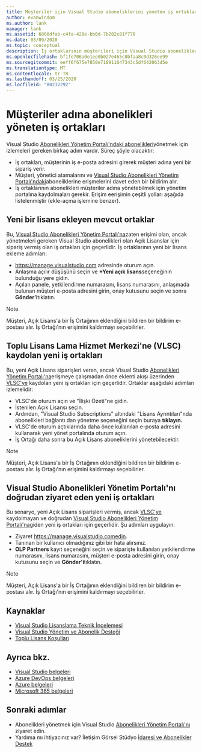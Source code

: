 ```yaml
---
title: Müşteriler için Visual Studio aboneliklerini yöneten iş ortakları | Microsoft Dokümanlar
author: evanwindom
ms.author: lank
manager: lank
ms.assetid: 6866dfab-c4fa-428e-bb0d-7b202c81f770
ms.date: 03/09/2020
ms.topic: conceptual
description: İş ortaklarının müşterileri için Visual Studio aboneliklerini nasıl yönettiğini öğrenin.
ms.openlocfilehash: bf1fe706a0e1ee0b027e465c0bfaa8c0d326ee99
ms.sourcegitcommit: eeff6f675e7850e718911647343c5df642063d5e
ms.translationtype: MT
ms.contentlocale: tr-TR
ms.lasthandoff: 03/25/2020
ms.locfileid: "80232292"
---
```

# <a name="partners-managing-subscriptions-on-behalf-of-customers"></a>Müşteriler adına abonelikleri yöneten iş ortakları
Visual Studio [Abonelikleri Yönetim Portalı'ndaki abonelikleri](https://manage.visualstudio.com)yönetmek için izlemeleri gereken birkaç adım vardır. Süreç şöyle olacaktır:
- İş ortakları, müşterinin iş e-posta adresini girerek müşteri adına yeni bir sipariş verir.
- Müşteri, yönetici atamalarını ve [Visual Studio Abonelikleri Yönetim Portalı'ndaki](https://manage.visualstudio.com)aboneliklerine erişmelerini davet eden bir bildirim alır.
- İş ortaklarının abonelikleri müşteriler adına yönetebilmek için yönetim portalına kaydolmaları gerekir. Erişim eerişimin çeşitli yolları aşağıda listelenmiştir (ekle-açma işlemine benzer).

## <a name="existing-partners-adding-a-new-license"></a>Yeni bir lisans ekleyen mevcut ortaklar
Bu, [Visual Studio Abonelikleri Yönetim Portalı'na](https://manage.visualstudio.com)zaten erişimi olan, ancak yönetmeleri gereken Visual Studio abonelikleri olan Açık Lisanslar için sipariş vermiş olan iş ortakları için geçerlidir.  İş ortaklarının yeni bir lisans ekleme adımları:
- https://manage.visualstudio.com adresinde oturum açın.
- Anlaşma açılır düşüşünü seçin ve **+Yeni açık lisans**seçeneğinin bulunduğu yere gidin.
- Açılan panele, yetkilendirme numarasını, lisans numarasını, anlaşmada bulunan müşteri e-posta adresini girin, onay kutusunu seçin ve sonra **Gönder'i**tıklatın.

> [!NOTE]
> Müşteri, Açık Lisans'a bir İş Ortağının eklendiğini bildiren bir bildirim e-postası alır. İş Ortağı'nın erişimini kaldırmayı seçebilirler.

## <a name="new-partners-who-register-on-the-volume-licensing-service-center-vlsc"></a>Toplu Lisans Lama Hizmet Merkezi'ne (VLSC) kaydolan yeni iş ortakları
Bu, yeni Açık Lisans siparişleri veren, ancak Visual Studio [Abonelikleri Yönetim Portalı'na](https://manage.visualstudio.com)erişmeye çalışmadan önce eklenti akışı üzerinden [VLSC'ye](https://www.microsoft.com/Licensing/servicecenter/default.aspx) kaydolan yeni iş ortakları için geçerlidir. Ortaklar aşağıdaki adımları izlemelidir:
- VLSC'de oturum açın ve "İlişki Özeti"ne gidin.
- İstenilen Açık Lisansı seçin.
- Ardından, "Visual Studio Subscriptions" altındaki "Lisans Ayrıntıları"nda abonelikleri bağlantı dan yönetme seçeneğini seçin buraya **tıklayın.**
- VLSC'de oturum açtıklarında daha önce kullanılan e-posta adresini kullanarak yeni yönet portalında oturum açın.
- İş Ortağı daha sonra bu Açık Lisans aboneliklerini yönetebilecektir.

> [!NOTE]
> Müşteri, Açık Lisans'a bir İş Ortağının eklendiğini bildiren bir bildirim e-postası alır. İş Ortağı'nın erişimini kaldırmayı seçebilirler.


## <a name="new-partners-visiting-the-visual-studio-subscriptions-administration-portal-directly"></a>Visual Studio Abonelikleri Yönetim Portalı'nı doğrudan ziyaret eden yeni iş ortakları
Bu senaryo, yeni Açık Lisans siparişleri vermiş, ancak [VLSC'ye](https://www.microsoft.com/Licensing/servicecenter/default.aspx) kaydolmayan ve doğrudan [Visual Studio Abonelikleri Yönetim Portalı'na](https://manage.visualstudio.com)giden yeni iş ortakları için geçerlidir.  Şu adımları uygulayın:
- Ziyaret https://manage.visualstudio.comedin.
- Tanınan bir kullanıcı olmadığınız gibi bir hata alırsınız.
- **OLP Partners** kayıt seçeneğini seçin ve siparişte kullanılan yetkilendirme numarasını, lisans numarasını, müşteri e-posta adresini girin, onay kutusunu seçin ve **Gönder'i**tıklatın.

> [!NOTE]
> Müşteri, Açık Lisans'a bir İş Ortağının eklendiğini bildiren bir bildirim e-postası alır. İş Ortağı'nın erişimini kaldırmayı seçebilirler.

## <a name="resources"></a>Kaynaklar
- [Visual Studio Lisanslama Teknik İncelemesi](https://aka.ms/vslicensing)
- [Visual Studio Yönetim ve Abonelik Desteği](https://visualstudio.microsoft.com/support/support-overview-vs)
- [Toplu Lisans Koşulları](https://www.microsoft.com/licensing/product-licensing/products.aspx)

## <a name="see-also"></a>Ayrıca bkz.
- [Visual Studio belgeleri](https://docs.microsoft.com/visualstudio/)
- [Azure DevOps belgeleri](https://docs.microsoft.com/azure/devops/)
- [Azure belgeleri](https://docs.microsoft.com/azure/)
- [Microsoft 365 belgeleri](https://docs.microsoft.com/microsoft-365/)

## <a name="next-steps"></a>Sonraki adımlar
- Abonelikleri yönetmek için Visual Studio [Abonelikleri Yönetim Portalı'nı](https://manage.visualstudio.com) ziyaret edin.
- Yardıma mı ihtiyacınız var? İletişim Görsel Stüdyo [İdaresi ve Abonelikler Destek](https://visualstudio.microsoft.com/support/support-overview-vs)
